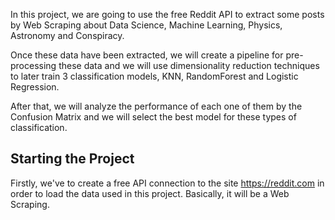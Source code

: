 In this project, we are going to use the free Reddit API to extract some posts by Web Scraping about Data Science, Machine Learning, Physics, Astronomy and Conspiracy. 

Once these data have been extracted, we will create a pipeline for pre-processing these data and we will use dimensionality reduction techniques to later train 3 classification models, KNN, RandomForest and Logistic Regression. 

After that, we will analyze the performance of each one of them by the Confusion Matrix and we will select the best model for these types of classification.

## Starting the Project

Firstly, we've to create a free API connection to the site https://reddit.com in order to load the data used in this project. Basically, it will be a Web Scraping.

